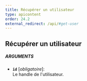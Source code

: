 ```yaml
---
title: Récupérer un utilisateur
type: apicontent
order: 24.2
external_redirect: /api/#get-user
---
```


## Récupérer un utilisateur
##### ARGUMENTS
* **`id`** [*obligatoire*]:  
    Le handle de l'utilisateur.

